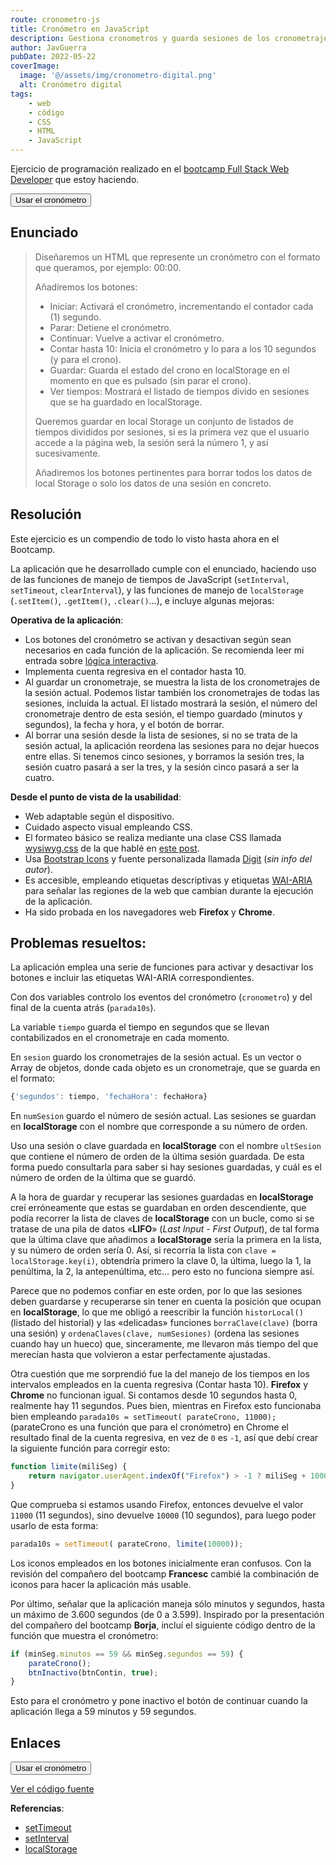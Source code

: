 ```yaml
---
route: cronometro-js
title: Cronómetro en JavaScript
description: Gestiona cronometros y guarda sesiones de los cronometrajes.
author: JavGuerra
pubDate: 2022-05-22
coverImage:
  image: '@/assets/img/cronometro-digital.png'
  alt: Cronómetro digital
tags:
    - web
    - código
    - CSS
    - HTML
    - JavaScript
---
```

Ejercicio de programación realizado en el [bootcamp Full Stack Web Developer](beca-santander-fswd) que estoy haciendo.

[<button>Usar el cronómetro</button>](https://javguerra.github.io/CronometroJS/index.html)

## Enunciado

>Diseñaremos un HTML que represente un cronómetro con el formato que queramos, por ejemplo: 00:00.
>
>Añadiremos los botones:
>- Iniciar: Activará el cronómetro, incrementando el contador cada (1) segundo.
>- Parar: Detiene el cronómetro.
>- Continuar: Vuelve a activar el cronómetro.
>- Contar hasta 10: Inicia el cronómetro y lo para a los 10 segundos (y para el crono).
>- Guardar: Guarda el estado del crono en localStorage en el momento en que es pulsado (sin parar el crono).
>- Ver tiempos: Mostrará el listado de tiempos divido en sesiones que se ha guardado en localStorage.
>
>Queremos guardar en local Storage un conjunto de listados de tiempos divididos por sesiones, si es la primera vez que el usuario accede a la página web, la sesión será la número 1, y así sucesivamente.
>
>Añadiremos los botones pertinentes para borrar todos los datos de local Storage o solo los datos de una sesión en concreto.

## Resolución

Este ejercicio es un compendio de todo lo visto hasta ahora en el Bootcamp.

La aplicación que he desarrollado cumple con el enunciado, haciendo uso de las funciones de manejo de tiempos de JavaScript (```setInterval```, ```setTimeout```, ```clearInterval```), y las funciones de manejo de ```localStorage``` (```.setItem()```, ```.getItem()```, ```.clear()```…), e incluye algunas mejoras:

**Operativa de la aplicación**:

- Los botones del cronómetro se activan y desactivan según sean necesarios en cada función de la aplicación. Se recomienda leer mi entrada sobre [lógica interactiva](logica-interactiva).
- Implementa cuenta regresiva en el contador hasta 10.
- Al guardar un cronometraje, se muestra la lista de los cronometrajes de la sesión actual. Podemos listar también los cronometrajes de todas las sesiones, incluida la actual. El listado mostrará la sesión, el número del cronometraje dentro de esta sesión, el tiempo guardado (minutos y segundos), la fecha y hora, y el botón de borrar.
- Al borrar una sesión desde la lista de sesiones, si no se trata de la sesión actual, la aplicación reordena las sesiones para no dejar huecos entre ellas. Si tenemos cinco sesiones, y borramos la sesión tres, la sesión cuatro pasará a ser la tres, y la sesión cinco pasará a ser la cuatro. 

**Desde el punto de vista de la usabilidad**:

- Web adaptable según el dispositivo.
- Cuidado aspecto visual empleando CSS.
- El formateo básico se realiza mediante una clase CSS llamada [wysiwyg.css](https://jgthms.com/wysiwyg.css/) de la que hablé en [este post](wysiwyg-css).
- Usa [Bootstrap Icons](https://icons.getbootstrap.com/) y fuente personalizada llamada [Digit](https://www.dafont.com/digit.font) (_sin info del autor_).
- Es accesible, empleando etiquetas descriptivas y etiquetas [WAI-ARIA](https://en.wikipedia.org/wiki/WAI-ARIA) para señalar las regiones de la web que cambian durante la ejecución de la aplicación.
- Ha sido probada en los navegadores web **Firefox** y **Chrome**.

## Problemas resueltos:

La aplicación emplea una serie de funciones para activar y desactivar los botones e incluir las etiquetas WAI-ARIA correspondientes.

Con dos variables controlo los eventos del cronómetro (```cronometro```) y del final de la cuenta atrás (```parada10s```).

La variable ```tiempo``` guarda el tiempo en segundos que se llevan contabilizados en el cronometraje en cada momento.

En ```sesion``` guardo los cronometrajes de la sesión actual. Es un vector o Array de objetos, donde cada objeto es un cronometraje, que se guarda en el formato:

```javascript
{'segundos': tiempo, 'fechaHora': fechaHora}
```
En ```numSesion``` guardo el número de sesión actual. Las sesiones se guardan en **localStorage** con el nombre que corresponde a su número de orden.

Uso una sesión o clave guardada en **localStorage** con el nombre ```ultSesion``` que contiene el número de orden de la última sesión guardada. De esta forma puedo consultarla para saber si hay sesiones guardadas, y cuál es el número de orden de la última que se guardó.

A la hora de guardar y recuperar las sesiones guardadas en **localStorage** creí erróneamente que estas se guardaban en orden descendiente, que podía recorrer la lista de claves de **localStorage** con un bucle, como si se tratase de una pila de datos «**LIFO**» (_Last Input - First Output_), de tal forma que la última clave que añadimos a **localStorage** sería la primera en la lista, y su número de orden sería 0. Así, si recorría la lista con ```clave = localStorage.key(i)```, obtendría primero la clave 0, la última, luego la 1, la penúltima, la 2, la antepenúltima, etc… pero esto no funciona siempre así.

Parece que no podemos confiar en este orden, por lo que las sesiones deben guardarse y recuperarse sin tener en cuenta la posición que ocupan en **localStorage**, lo que me obligó a reescribir la función ```historLocal()``` (listado del historial) y las «delicadas» funciones ```borraClave(clave)``` (borra una sesión) y ```ordenaClaves(clave, numSesiones)``` (ordena las sesiones cuando hay un hueco) que, sinceramente, me llevaron más tiempo del que merecían hasta que volvieron a estar perfectamente ajustadas.

Otra cuestión que me sorprendió fue la del manejo de los tiempos en los intervalos empleados en la cuenta regresiva (Contar hasta 10). **Firefox** y **Chrome** no funcionan igual. Si contamos desde 10 segundos hasta 0, realmente hay 11 segundos. Pues bien, mientras en Firefox esto funcionaba bien empleando ```parada10s = setTimeout( parateCrono, 11000);``` (parateCrono es una función que para el cronómetro) en Chrome el resultado final de la cuenta regresiva, en vez de ```0``` es ```-1```, así que debí crear la siguiente función para corregir esto:

```javascript
function limite(miliSeg) {
    return navigator.userAgent.indexOf("Firefox") > -1 ? miliSeg + 1000 : miliSeg;
}
```
Que comprueba si estamos usando Firefox, entonces devuelve el valor ```11000``` (11 segundos), sino devuelve ```10000``` (10 segundos), para luego poder usarlo de esta forma:

```javascript
parada10s = setTimeout( parateCrono, limite(10000));
```
Los iconos empleados en los botones inicialmente eran confusos. Con la revisión del compañero del bootcamp **Francesc** cambié la combinación de iconos para hacer la aplicación más usable.

Por último, señalar que la aplicación maneja sólo minutos y segundos, hasta un máximo de 3.600 segundos (de 0 a 3.599). Inspirado por la presentación del compañero del bootcamp **Borja**, incluí el siguiente código dentro de la función que muestra el cronómetro:

```javascript
if (minSeg.minutos == 59 && minSeg.segundos == 59) {
    parateCrono();
    btnInactivo(btnContin, true);
}
```
Esto para el cronómetro y pone inactivo el botón de continuar cuando la aplicación llega a 59 minutos y 59 segundos.

## Enlaces

[<button>Usar el cronómetro</button>](https://javguerra.github.io/CronometroJS/index.html)  

[Ver el código fuente](https://github.com/JavGuerra/CronometroJS)

**Referencias**:  
* [setTimeout](https://www.w3schools.com/jsref/met_win_settimeout.asp)  
* [setInterval](https://www.w3schools.com/jsref/met_win_setinterval.asp)  
* [localStorage](https://es.javascript.info/localstorage)  

